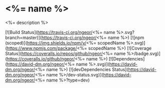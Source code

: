 <%= name %>
=========

<%= description %>

[![Build Status](https://travis-ci.org/ngeor/<%= name %>.svg?branch=master)](https://travis-ci.org/ngeor/<%= name %>)
[![npm (scoped)](https://img.shields.io/npm/v/<%= scopedName %>.svg)](https://www.npmjs.com/package/<%= scopedName %>)
[![Coverage Status](https://coveralls.io/repos/github/ngeor/<%= name %>/badge.svg)](https://coveralls.io/github/ngeor/<%= name %>)
[![Dependencies](https://david-dm.org/ngeor/<%= name %>.svg)](https://david-dm.org/ngeor/<%= name %>)
[![devDependencies Status](https://david-dm.org/ngeor/<%= name %>/dev-status.svg)](https://david-dm.org/ngeor/<%= name %>?type=dev)
